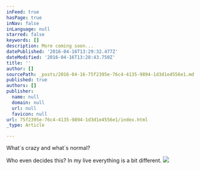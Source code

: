 ```yaml
---
inFeed: true
hasPage: true
inNav: false
inLanguage: null
starred: false
keywords: []
description: More coming soon...
datePublished: '2016-04-16T13:29:32.477Z'
dateModified: '2016-04-16T13:28:43.750Z'
title: ''
author: []
sourcePath: _posts/2016-04-16-75f2395e-76c4-4135-9894-1d3d1e4556e1.md
published: true
authors: []
publisher:
  name: null
  domain: null
  url: null
  favicon: null
url: 75f2395e-76c4-4135-9894-1d3d1e4556e1/index.html
_type: Article

---
```

What´s crazy and what´s normal?

Who even decides this? In my live everything is a bit different. ![](https://the-grid-user-content.s3-us-west-2.amazonaws.com/ad182b9d-c856-4a97-87ca-42a935db2bc5.jpg)